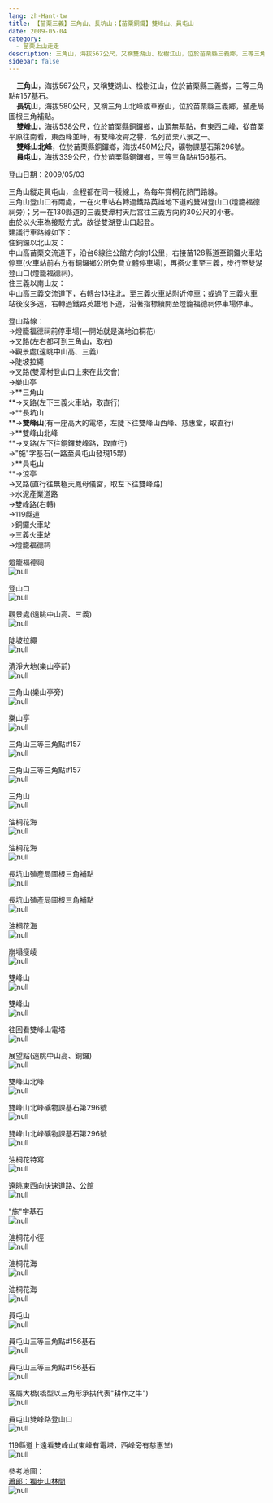 ```yaml
---
lang: zh-Hant-tw
title: 【苗栗三義】三角山、長坑山；【苗栗銅鑼】雙峰山、員屯山
date: 2009-05-04
category: 
  - 苗栗上山走走
description: 三角山，海拔567公尺，又稱雙湖山、松樹江山，位於苗栗縣三義鄉，三等三角點#157基石。 長坑山，海拔580公尺，又稱三角山北峰或草寮山，位於苗栗縣三義鄉，殖產局圖根三角補點。 雙峰山，海拔538公尺，位於苗栗縣銅鑼鄉，山頂無基點，有東西二峰，從苗栗平原往南看，東西峰並峙，有雙峰凌霄之譽，名列苗栗八景之一。 雙峰山北峰，位於苗栗縣銅鑼鄉，海拔450M公尺，礦物課基石第296號。 員屯山，海拔339公尺，位於苗栗縣銅鑼鄉，三等三角點#156基石。
sidebar: false
---
```


    **三角山**，海拔567公尺，又稱雙湖山、松樹江山，位於苗栗縣三義鄉，三等三角點#157基石。  
    **長坑山**，海拔580公尺，又稱三角山北峰或草寮山，位於苗栗縣三義鄉，殖產局圖根三角補點。  
    **雙峰山**，海拔538公尺，位於苗栗縣銅鑼鄉，山頂無基點，有東西二峰，從苗栗平原往南看，東西峰並峙，有雙峰凌霄之譽，名列苗栗八景之一。  
    **雙峰山北峰**，位於苗栗縣銅鑼鄉，海拔450M公尺，礦物課基石第296號。  
    **員屯山**，海拔339公尺，位於苗栗縣銅鑼鄉，三等三角點#156基石。

登山日期：2009/05/03

三角山縱走員屯山，全程都在同一稜線上，為每年賞桐花熱門路線。  
三角山登山口有兩處，一在火車站右轉過鐵路英雄地下道的雙湖登山口(燈籠福德祠旁)；另一在130縣道的三義雙潭村天后宮往三義方向約30公尺的小巷。  
由於以火車為接駁方式，故從雙湖登山口起登。  
建議行車路線如下：  
住銅鑼以北山友：  
中山高苗栗交流道下，沿台6線往公館方向約1公里，右接苗128縣道至銅鑼火車站停車(火車站前右方有銅鑼鄉公所免費立體停車場)，再搭火車至三義，步行至雙湖登山口(燈籠福德祠)。  
住三義以南山友：  
中山高三義交流道下，右轉台13往北，至三義火車站附近停車；或過了三義火車站後沒多遠，右轉過鐵路英雄地下道，沿著指標續開至燈籠福德祠停車場停車。

登山路線：  
→燈籠福德祠前停車場(一開始就是滿地油桐花)  
→叉路(左右都可到三角山，取右)  
→觀景處(遠眺中山高、三義)  
→陡坡拉繩  
→叉路(雙潭村登山口上來在此交會)  
→樂山亭  
→**三角山  
**→叉路(左下三義火車站，取直行)  
→**長坑山  
**→**雙峰山**(有一座高大的電塔，左陡下往雙峰山西峰、慈惠堂，取直行)  
→**雙峰山北峰  
**→叉路(左下往銅鑼雙峰路，取直行)  
→"施"字基石(一路至員屯山發現15顆)  
→**員屯山  
**→涼亭  
→叉路(直行往無極天鳳母儀宮，取左下往雙峰路)  
→水泥產業道路  
→雙峰路(右轉)  
→119縣道  
→銅鑼火車站  
→三義火車站  
→燈籠福德祠

燈籠福德祠  
![null](image/122530237_l.jpg)

登山口  
![null](image/122530231_l.jpg)

觀景處(遠眺中山高、三義)  
![null](image/122530353_l.jpg)

陡坡拉繩  
![null](image/122530494_l.jpg)

清淨大地(樂山亭前)  
![null](image/122530560_l.jpg)

三角山(樂山亭旁)  
![null](image/122530568_l.jpg)

樂山亭  
![null](image/122530623_l.jpg)

三角山三等三角點#157  
![null](image/122530715_l.jpg)

三角山三等三角點#157  
![null](image/122530722_l.jpg)

三角山  
![null](image/122530763_l.jpg)

油桐花海  
![null](image/122530769_l.jpg)

油桐花海  
![null](image/122530774_l.jpg)

長坑山殖產局圖根三角補點  
![null](image/122530808_l.jpg)

長坑山殖產局圖根三角補點  
![null](image/122530815_l.jpg)

油桐花海  
![null](image/122530881_l.jpg)

崩塌瘦崚  
![null](image/122530884_l.jpg)

雙峰山  
![null](image/122530886_l.jpg)

雙峰山  
![null](image/122530888_l.jpg)

往回看雙峰山電塔  
![null](image/122530911_l.jpg)

展望點(遠眺中山高、銅鑼)  
![null](image/122530914_l.jpg)

雙峰山北峰  
![null](image/122530916_l.jpg)

雙峰山北峰礦物課基石第296號  
![null](image/122530973_l.jpg)

雙峰山北峰礦物課基石第296號  
![null](image/122530979_l.jpg)

油桐花特寫  
![null](image/122530984_l.jpg)

遠眺東西向快速道路、公館  
![null](image/122530989_l.jpg)

"施"字基石  
![null](image/122531020_l.jpg)

油桐花小徑  
![null](image/122531080_l.jpg)

油桐花海  
![null](image/122531085_l.jpg)

油桐花海  
![null](image/122531090_l.jpg)

員屯山  
![null](image/122531092_l.jpg)

員屯山三等三角點#156基石  
![null](image/122531095_l.jpg)

員屯山三等三角點#156基石  
![null](image/122531145_l.jpg)

客屬大橋(橋型以三角形承拱代表"耕作之牛")  
![null](image/122531187_l.jpg)

員屯山雙峰路登山口  
![null](image/122531373_l.jpg)

119縣道上遠看雙峰山(東峰有電塔，西峰旁有慈惠堂)  
![null](image/122531398_l.jpg)

參考地圖：  
[蕭郎：獨步山林間](http://www.yougoipay.com/kenny/w589/index.htm)  
![null](image/122551612_l.jpg)